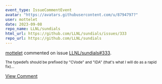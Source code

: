 ```yaml
---
event_type: IssueCommentEvent
avatar: "https://avatars.githubusercontent.com/u/8794797?"
user: mottelet
date: 2023-09-08
repo_name: LLNL/sundials
html_url: https://github.com/LLNL/sundials/issues/333
repo_url: https://github.com/LLNL/sundials
---
```


<a href='https://github.com/mottelet' target='_blank'>mottelet</a> commented on issue <a href='https://github.com/LLNL/sundials/issues/333' target='_blank'>LLNL/sundials#333</a>.

<small>The typedefs should be prefixed by "CVode" and "IDA" (that's what I will do as a rapid fix)...</small>

<a href='https://github.com/LLNL/sundials/issues/333' target='_blank'>View Comment</a>